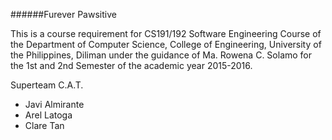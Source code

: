 ######Fur­ever Paw­sitive

This is a course requirement for CS191/192 Software Engineering Course of the Department of Computer Science, College of Engineering, University of the Philippines, Diliman under the guidance of Ma. Rowena C. Solamo for the 1st and 2nd Semester of the academic year 2015-2016.

Superteam C.A.T.

- Javi Almirante
- Arel Latoga
- Clare Tan
